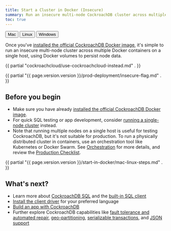 ```yaml
---
title: Start a Cluster in Docker (Insecure)
summary: Run an insecure multi-node CockroachDB cluster across multiple Docker containers on a single host.
toc: true
---
```


<div id="os-tabs" class="clearfix">
  <a href="start-a-local-cluster-in-docker-mac.html"><button id="mac" data-eventcategory="buttonClick-doc-os" data-eventaction="mac">Mac</button></a>
  <button id="linux" class="current" data-eventcategory="buttonClick-doc-os" data-eventaction="linux">Linux</button>
  <a href="start-a-local-cluster-in-docker-windows.html"><button id="windows" data-eventcategory="buttonClick-doc-os" data-eventaction="windows">Windows</button></a>
</div>

Once you've [installed the official CockroachDB Docker image](install-cockroachdb.html), it's simple to run an insecure multi-node cluster across multiple Docker containers on a single host, using Docker volumes to persist node data.

{{ partial "cockroachcloud/use-cockroachcloud-instead.md" . }}

{{ partial "{{ page.version.version }}/prod-deployment/insecure-flag.md" . }}

## Before you begin

- Make sure you have already [installed the official CockroachDB Docker image](install-cockroachdb.html).
- For quick SQL testing or app development, consider [running a single-node cluster](cockroach-start-single-node.html) instead.
- Note that running multiple nodes on a single host is useful for testing CockroachDB, but it's not suitable for production. To run a physically distributed cluster in containers, use an orchestration tool like Kubernetes or Docker Swarm. See [Orchestration](orchestration.html) for more details, and review the [Production Checklist](recommended-production-settings.html).

{{ partial "{{ page.version.version }}/start-in-docker/mac-linux-steps.md" . }}

## What's next?

- Learn more about [CockroachDB SQL](learn-cockroachdb-sql.html) and the [built-in SQL client](cockroach-sql.html)
- [Install the client driver](install-client-drivers.html) for your preferred language
- [Build an app with CockroachDB](hello-world-example-apps.html)
- Further explore CockroachDB capabilities like [fault tolerance and automated repair](demo-fault-tolerance-and-recovery.html), [geo-partitioning](demo-low-latency-multi-region-deployment.html), [serializable transactions](demo-serializable.html), and [JSON support](demo-json-support.html)
